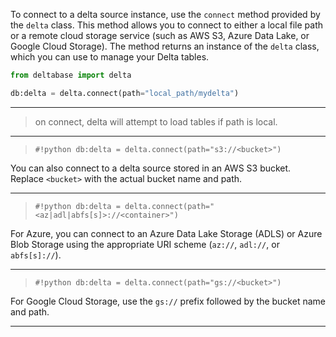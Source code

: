 To connect to a delta source instance, use the `connect` method provided by the `delta` class. This method allows you to connect to either a local file path or a remote cloud storage service (such as AWS S3, Azure Data Lake, or Google Cloud Storage). The method returns an instance of the `delta` class, which you can use to manage your Delta tables.

```python 
from deltabase import delta

db:delta = delta.connect(path="local_path/mydelta")
```

---

> on connect, delta will attempt to load tables if path is local.

---

> `#!python db:delta = delta.connect(path="s3://<bucket>")`

You can also connect to a delta source stored in an AWS S3 bucket. Replace `<bucket>` with the actual bucket name and path.

---

> `#!python db:delta = delta.connect(path="<az|adl|abfs[s]>://<container>")`

For Azure, you can connect to an Azure Data Lake Storage (ADLS) or Azure Blob Storage using the appropriate URI scheme (`az://`, `adl://`, or `abfs[s]://`).

---

> `#!python db:delta = delta.connect(path="gs://<bucket>")`

For Google Cloud Storage, use the `gs://` prefix followed by the bucket name and path.

---
